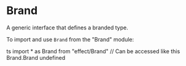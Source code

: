 # Brand

A generic interface that defines a branded type.

To import and use `Brand` from the "Brand" module:

ts
import \* as Brand from "effect/Brand"
// Can be accessed like this
Brand.Brand
undefined
